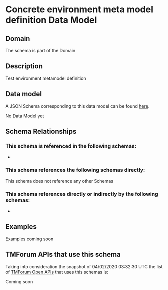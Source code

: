 # Concrete environment meta model definition Data Model

## Domain

The  schema is part of the  Domain

## Description

Test environment metamodel definition

## Data model

A JSON Schema corresponding to this data model can be found
[here](https://github.com/tmforum-rand/schemas/blob/candidates/Common/ConcreteEnvironmentMetaModelDefinition.schema.json).

No Data Model yet

## Schema Relationships

### This schema is referenced in the following schemas:

-

### This schema references the following schemas directly:

This schema does not reference any other Schemas

### This schema references directly or indirectly by the following schemas:

-



## Examples

Examples coming soon

## TMForum APIs that use this schema

Taking into consideration the snapshot of 04/02/2020 03:32:30 UTC the list of [TMForum Open APIs](https://www.tmforum.org/open-apis/) that uses this schemas is:

Coming soon